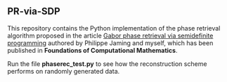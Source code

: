 ## PR-via-SDP

This repository contains the Python implementation of the phase retrieval algorithm proposed in the article [Gabor phase retrieval via semidefinite programming](https://link.springer.com/article/10.1007/s10208-024-09683-6) authored by Philippe Jaming and myself, which has been published in **Foundations of Computational Mathematics**.

Run the file **phaserec_test.py** to see how the reconstruction scheme performs on randomly generated data.
